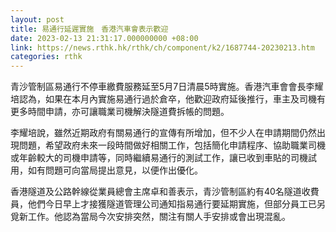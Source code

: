 ```yaml
---
layout: post
title: 易通行延遲實施　香港汽車會表示歡迎
date: 2023-02-13 21:31:17.000000000 +08:00
link: https://news.rthk.hk/rthk/ch/component/k2/1687744-20230213.htm
categories: rthk
---
```


青沙管制區易通行不停車繳費服務延至5月7日清晨5時實施。香港汽車會會長李耀培認為，如果在本月內實施易通行過於倉卒，他歡迎政府延後推行，車主及司機有更多時間申請，亦可讓職業司機解決隧道費拆帳的問題。

李耀培說，雖然近期政府有關易通行的宣傳有所增加，但不少人在申請期間仍然出現問題，希望政府未來一段時間做好相關工作，包括簡化申請程序、協助職業司機或年齡較大的司機申請等，同時繼續易通行的測試工作，讓已收到車貼的司機試用，如有問題可向當局提出意見，以便作出優化。

香港隧道及公路幹線從業員總會主席卓和善表示，青沙管制區約有40名隧道收費員，他們今日早上才接獲隧道管理公司通知指易通行要延期實施，但部分員工已另覓新工作。他認為當局今次安排突然，關注有關人手安排或會出現混亂。
